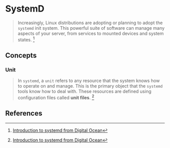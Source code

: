# SystemD

> Increasingly, Linux distributions are adopting or planning to adopt the `systemd` init system. 
This powerful suite of software can manage many aspects of your server, 
 from services to mounted devices and system states. [^1]

 
## Concepts 
 
### Unit
 
 > In `systemd`, a `unit` refers to any resource that the system knows how to operate on and manage.
  This is the primary object that the `systemd` tools know how to deal with. 
  These resources are defined using configuration files called **unit files**. [^1]
 


## References
[^1]: [Introduction to systemd from Digital Ocean](https://www.digitalocean.com/community/tutorials/understanding-systemd-units-and-unit-files)
